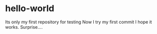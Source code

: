 # hello-world
Its only my first repository for testing
Now I try my first commit
I hope it works. Surprise....
